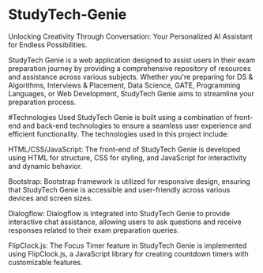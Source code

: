 # StudyTech-Genie
Unlocking Creativity Through Conversation: Your Personalized AI Assistant for Endless Possibilities.

StudyTech Genie is a web application designed to assist users in their exam preparation journey by providing a comprehensive repository of resources and assistance across various subjects. Whether you're preparing for DS & Algorithms, Interviews & Placement, Data Science, GATE, Programming Languages, or Web Development, StudyTech Genie aims to streamline your preparation process.

#Technologies Used
StudyTech Genie is built using a combination of front-end and back-end technologies to ensure a seamless user experience and efficient functionality. The technologies used in this project include:

HTML/CSS/JavaScript: The front-end of StudyTech Genie is developed using HTML for structure, CSS for styling, and JavaScript for interactivity and dynamic behavior.

Bootstrap: Bootstrap framework is utilized for responsive design, ensuring that StudyTech Genie is accessible and user-friendly across various devices and screen sizes.

Dialogflow: Dialogflow is integrated into StudyTech Genie to provide interactive chat assistance, allowing users to ask questions and receive responses related to their exam preparation queries.

FlipClock.js: The Focus Timer feature in StudyTech Genie is implemented using FlipClock.js, a JavaScript library for creating countdown timers with customizable features.


